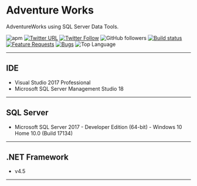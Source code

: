 # Adventure Works

AdventureWorks using SQL Server Data Tools.

![apm](https://img.shields.io/apm/l/vim-mode.svg)
[![Twitter URL](https://img.shields.io/twitter/url/http/shields.io.svg?style=social)](https://twitter.com/iAvinashVarma) [![Twitter Follow](https://img.shields.io/twitter/follow/iAvinashVarma.svg?style=social&label=Follow)](https://twitter.com/iAvinashVarma)
![GitHub followers](https://img.shields.io/github/followers/iAvinashVarma.svg?style=flat-square&label=Follow)
[![Build status](https://avvarma.visualstudio.com/ProgLan/_apis/build/status/AdventureWorks?branchName=master)](https://avvarma.visualstudio.com/ProgLan/_build/latest?definitionId=14)
[![Feature Requests](https://img.shields.io/github/issues/iAvinashVarma/AdventureWorks/feature-request.svg)](https://github.com/iAvinashVarma/AdventureWorks/issues?q=is%3Aopen+is%3Aissue+label%3Afeature-request+sort%3Areactions-%2B1-desc)
[![Bugs](https://img.shields.io/github/issues/iAvinashVarma/AdventureWorks/bug.svg)](https://github.com/iAvinashVarma/AdventureWorks/issues?utf8=✓&q=is%3Aissue+is%3Aopen+label%3Abug)
![Top Language](https://img.shields.io/github/languages/top/iAvinashVarma/AdventureWorks.svg?style=flat)

---

## IDE

* Visual Studio 2017 Professional
* Microsoft SQL Server Management Studio 18

---

## SQL Server

* Microsoft SQL Server 2017 - Developer Edition (64-bit) - Windows 10 Home 10.0 <X64> (Build 17134) 

---

## .NET Framework

* v4.5

---